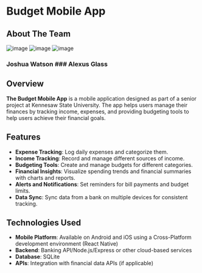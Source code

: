 # Budget Mobile App

## About The Team 

![image](https://github.com/user-attachments/assets/001d6f39-82e7-4733-bd67-513ce636857a)
![image](https://github.com/user-attachments/assets/e819eba0-e495-422b-852e-57fd459b9b1e)
![image](https://github.com/user-attachments/assets/5c7113fe-56fe-4c1a-9b4d-6a19e9ed7287)

### Joshua Watson            ### Alexus Glass




## Overview

**The Budget Mobile App** is a mobile application designed as part of a senior project at Kennesaw State University. The app helps users manage their finances by tracking income, expenses, and providing budgeting tools to help users achieve their financial goals.

## Features

- **Expense Tracking**: Log daily expenses and categorize them.
- **Income Tracking**: Record and manage different sources of income.
- **Budgeting Tools**: Create and manage budgets for different categories.
- **Financial Insights**: Visualize spending trends and financial summaries with charts and reports.
- **Alerts and Notifications**: Set reminders for bill payments and budget limits.
- **Data Sync**: Sync data from a bank on multiple devices for consistent tracking.

## Technologies Used

- **Mobile Platform**: Available on Android and iOS using a Cross-Platform development environment (React Native)
- **Backend**: Banking API/Node.js/Express or other cloud-based services
- **Database**: SQLite
- **APIs**: Integration with financial data APIs (if applicable)

